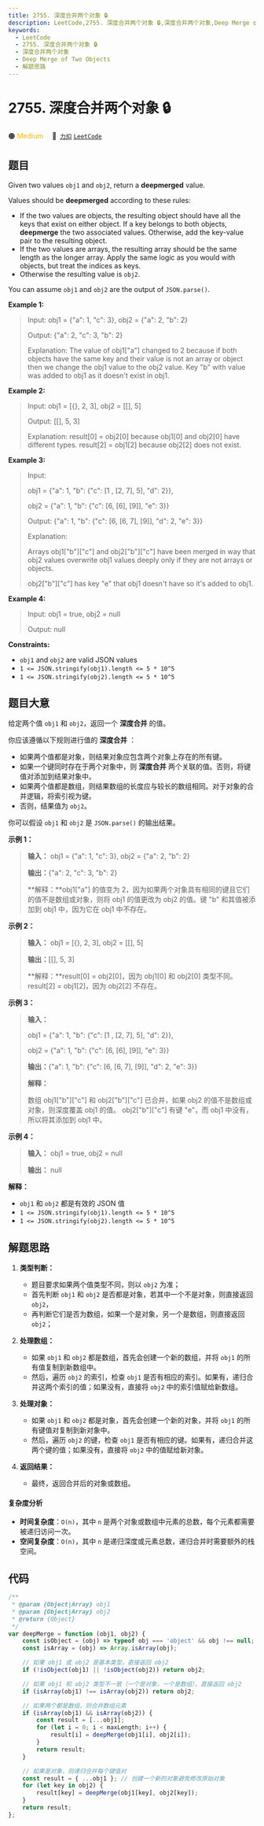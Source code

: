 ```yaml
---
title: 2755. 深度合并两个对象 🔒
description: LeetCode,2755. 深度合并两个对象 🔒,深度合并两个对象,Deep Merge of Two Objects,解题思路
keywords:
  - LeetCode
  - 2755. 深度合并两个对象 🔒
  - 深度合并两个对象
  - Deep Merge of Two Objects
  - 解题思路
---
```


# 2755. 深度合并两个对象 🔒

🟠 <font color=#ffb800>Medium</font>&emsp; 🔗&ensp;[`力扣`](https://leetcode.cn/problems/deep-merge-of-two-objects) [`LeetCode`](https://leetcode.com/problems/deep-merge-of-two-objects)

## 题目

Given two values `obj1` and `obj2`, return a **deepmerged** value.

Values should be **deepmerged** according to these rules:

- If the two values are objects, the resulting object should have all the keys that exist on either object. If a key belongs to both objects, **deepmerge** the two associated values. Otherwise, add the key-value pair to the resulting object.
- If the two values are arrays, the resulting array should be the same length as the longer array. Apply the same logic as you would with objects, but treat the indices as keys.
- Otherwise the resulting value is `obj2`.

You can assume `obj1` and `obj2` are the output of `JSON.parse()`.

**Example 1:**

> Input: obj1 = {"a": 1, "c": 3}, obj2 = {"a": 2, "b": 2}
>
> Output: {"a": 2, "c": 3, "b": 2}
>
> Explanation: The value of obj1["a"] changed to 2 because if both objects have the same key and their value is not an array or object then we change the obj1 value to the obj2 value. Key "b" with value was added to obj1 as it doesn't exist in obj1.

**Example 2:**

> Input: obj1 = [{}, 2, 3], obj2 = [[], 5]
>
> Output: [[], 5, 3]
>
> Explanation: result[0] = obj2[0] because obj1[0] and obj2[0] have different types. result[2] = obj1[2] because obj2[2] does not exist.

**Example 3:**

> Input:
>
> obj1 = {"a": 1, "b": {"c": [1 , [2, 7], 5], "d": 2}},
>
> obj2 = {"a": 1, "b": {"c": [6, [6], [9]], "e": 3}}
>
> Output: {"a": 1, "b": {"c": [6, [6, 7], [9]], "d": 2, "e": 3}}
>
> Explanation:
>
> Arrays obj1["b"]["c"] and obj2["b"]["c"] have been merged in way that obj2 values overwrite obj1 values deeply only if they are not arrays or objects.
>
> obj2["b"]["c"] has key "e" that obj1 doesn't have so it's added to obj1.

**Example 4:**

> Input: obj1 = true, obj2 = null
>
> Output: null

**Constraints:**

- `obj1` and `obj2` are valid JSON values
- `1 <= JSON.stringify(obj1).length <= 5 * 10^5`
- `1 <= JSON.stringify(obj2).length <= 5 * 10^5`

## 题目大意

给定两个值 `obj1` 和 `obj2`，返回一个 **深度合并** 的值。

你应该遵循以下规则进行值的 **深度合并** ：

- 如果两个值都是对象，则结果对象应包含两个对象上存在的所有键。
- 如果一个键同时存在于两个对象中，则 **深度合并** 两个关联的值。否则，将键值对添加到结果对象中。
- 如果两个值都是数组，则结果数组的长度应与较长的数组相同。对于对象的合并逻辑，将索引视为键。
- 否则，结果值为 `obj2`。

你可以假设 `obj1` 和 `obj2` 是 `JSON.parse()` 的输出结果。

**示例 1：**

> **输入：** obj1 = {"a": 1, "c": 3}, obj2 = {"a": 2, "b": 2}
>
> **输出：**{"a": 2, "c": 3, "b": 2}
>
> **解释：**obj1["a"] 的值变为 2，因为如果两个对象具有相同的键且它们的值不是数组或对象，则将 obj1 的值更改为 obj2 的值。键 "b" 和其值被添加到 obj1 中，因为它在 obj1 中不存在。

**示例 2：**

> **输入：** obj1 = [{}, 2, 3], obj2 = [[], 5]
>
> **输出：**[[], 5, 3]
>
> **解释：**result[0] = obj2[0]，因为 obj1[0] 和 obj2[0] 类型不同。result[2] = obj1[2]，因为 obj2[2] 不存在。

**示例 3：**

> **输入：**
>
> obj1 = {"a": 1, "b": {"c": [1 , [2, 7], 5], "d": 2}},
>
> obj2 = {"a": 1, "b": {"c": [6, [6], [9]], "e": 3}}
>
> **输出：**{"a": 1, "b": {"c": [6, [6, 7], [9]], "d": 2, "e": 3}}
>
> **解释：**
>
> 数组 obj1["b"]["c"] 和 obj2["b"]["c"] 已合并，如果 obj2 的值不是数组或对象，则深度覆盖 obj1 的值。 obj2["b"]["c"] 有键 "e"，而 obj1 中没有，所以将其添加到 obj1 中。

**示例 4：**

> **输入：** obj1 = true, obj2 = null
>
> **输出：** null

**解释：**

- `obj1` 和 `obj2` 都是有效的 JSON 值
- `1 <= JSON.stringify(obj1).length <= 5 * 10^5`
- `1 <= JSON.stringify(obj2).length <= 5 * 10^5`

## 解题思路

1. **类型判断：**

   - 题目要求如果两个值类型不同，则以 `obj2` 为准；
   - 首先判断 `obj1` 和 `obj2` 是否都是对象，若其中一个不是对象，则直接返回 `obj2`，
   - 再判断它们是否为数组，如果一个是对象，另一个是数组，则直接返回 `obj2`；

2. **处理数组：**

   - 如果 `obj1` 和 `obj2` 都是数组，首先会创建一个新的数组，并将 `obj1` 的所有值复制到新数组中。
   - 然后，遍历 `obj2` 的索引，检查 `obj1` 是否有相应的索引。如果有，递归合并这两个索引的值；如果没有，直接将 `obj2` 中的索引值赋给新数组。

3. **处理对象：**

   - 如果 `obj1` 和 `obj2` 都是对象，首先会创建一个新的对象，并将 `obj1` 的所有键值对复制到新对象中。
   - 然后，遍历 `obj2` 的键，检查 `obj1` 是否有相应的键。如果有，递归合并这两个键的值；如果没有，直接将 `obj2` 中的值赋给新对象。

4. **返回结果：**
   - 最终，返回合并后的对象或数组。

#### 复杂度分析

- **时间复杂度**：`O(n)`，其中 `n` 是两个对象或数组中元素的总数，每个元素都需要被递归访问一次。
- **空间复杂度**：`O(n)`，其中 `n` 是递归深度或元素总数，递归合并时需要额外的栈空间。

## 代码

```javascript
/**
 * @param {Object|Array} obj1
 * @param {Object|Array} obj2
 * @return {Object}
 */
var deepMerge = function (obj1, obj2) {
	const isObject = (obj) => typeof obj === 'object' && obj !== null;
	const isArray = (obj) => Array.isArray(obj);

	// 如果 obj1 或 obj2 是基本类型，直接返回 obj2
	if (!isObject(obj1) || !isObject(obj2)) return obj2;

	// 如果 obj1 和 obj2 类型不一致（一个是对象，一个是数组），直接返回 obj2
	if (isArray(obj1) !== isArray(obj2)) return obj2;

	// 如果两个都是数组，则合并数组元素
	if (isArray(obj1) && isArray(obj2)) {
		const result = [...obj1];
		for (let i = 0; i < maxLength; i++) {
			result[i] = deepMerge(obj1[i], obj2[i]);
		}
		return result;
	}

	// 如果是对象，则递归合并每个键值对
	const result = { ...obj1 }; // 创建一个新的对象避免修改原始对象
	for (let key in obj2) {
		result[key] = deepMerge(obj1[key], obj2[key]);
	}
	return result;
};
```
